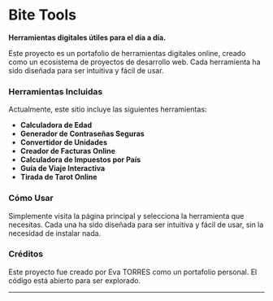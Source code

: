 # **Bite Tools**

**Herramientas digitales útiles para el día a día.**

Este proyecto es un portafolio de herramientas digitales online, creado como un ecosistema de proyectos de desarrollo web. Cada herramienta ha sido diseñada para ser intuitiva y fácil de usar.

### **Herramientas Incluidas**

Actualmente, este sitio incluye las siguientes herramientas:

* **Calculadora de Edad**
* **Generador de Contraseñas Seguras**
* **Convertidor de Unidades**
* **Creador de Facturas Online**
* **Calculadora de Impuestos por País**
* **Guía de Viaje Interactiva**
* **Tirada de Tarot Online**

### **Cómo Usar**

Simplemente visita la página principal y selecciona la herramienta que necesitas. Cada una ha sido diseñada para ser intuitiva y fácil de usar, sin la necesidad de instalar nada.

### **Créditos**

Este proyecto fue creado por Eva TORRES como un portafolio personal. El código está abierto para ser explorado.

---

